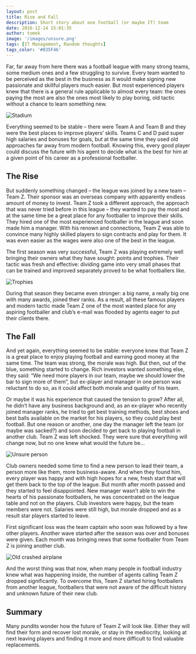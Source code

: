 ```yaml
---
layout: post
title: Rise and Fall
description: Short story about one football (or maybe IT) team
date: 2016-12-14 15:01:35
author: tomek
image: '/images/unsure.png'
tags: [IT Management, Random thoughts]
tags_color: '#835F46'
---
```


Far, far away from here there was a football league with many strong teams, some medium ones and a few struggling to survive. 
Every team wanted to be perceived as the best in the business as it would make signing new passionate and skillful players 
much easier. But most experienced players knew that there is a general rule applicable to almost every team: the ones 
paying the most are also the ones most likely to play boring, old tactic without a chance to learn something new.

![Stadium]({{site.baseurl}}/images/stadium.png)


Everything seemed to be stable – there were Team A and Team B and they were the best places to improve players’ skills. 
Teams C and D paid super high salaries and bonuses for goals, but at the same time they used old approaches far away from 
modern football. Knowing this, every good player could discuss the future with his agent to decide what is the best for him 
at a given point of his career as a professional footballer.

## The Rise

But suddenly something changed – the league was joined by a new team – Team Z. Their sponsor was an overseas company with 
apparently endless amount of money to invest. Team Z took a different approach, the approach that was never tried before in 
this league – they wanted to pay the most and at the same time be a great place for any footballer to improve their skills. 
They hired one of the most experienced footballer in the league and soon made him a manager. With his renown and connections, 
Team Z was able to convince many highly skilled players to sign contracts and play for them. It was even easier as the wages 
were also one of the best in the league.

The first season was very successful, Team Z was playing extremely well bringing their owners what they have sought: 
points and trophies. Their tactic was fresh and effective: dividing game into very small phases that can be trained and 
improved separately proved to be what footballers like.

![Trophies]({{site.baseurl}}/images/trophies.jpg)

During that season they became even stronger: a big name, a really big one with many awards, joined their ranks. 
As a result, all these famous players and modern tactic made Team Z one of the most wanted place for any aspiring 
footballer and club’s e-mail was flooded by agents eager to put their clients there.

## The Fall

And yet again, everything seemed to be stable: everyone knew that Team Z is a great place to enjoy playing football 
and earning good money at the same time. The team was strong, the morale was high. But then, out of the blue, 
something started to change. Rich investors wanted something else, they said: “We need more players in our team, 
maybe we should lower the bar to sign more of them”, but ex-player and manager in one person was reluctant to do so, 
as it could affect both morale and quality of his team.

Or maybe it was his experience that caused the tension to grow? After all, he didn’t have any business background and, 
as an ex-player who recently joined manager ranks, he tried to get best training methods, best shoes and best balls 
available on the market for his players, so they could play best football. But one reason or another, one day 
the manager left the team (or maybe was sacked?) and soon decided to get back to playing football in another club. 
Team Z was left shocked. They were sure that everything will change now, but no one knew what would the future be…

![Unsure person]({{site.baseurl}}/images/unsure.png)

Club owners needed some time to find a new person to lead their team, a person more like them, more business-aware. 
And when they found him, every player was happy and with high hopes for a new, fresh start that will get them back 
to the top of the league. But month after month passed and they started to feel disappointed. New manager wasn’t 
able to win the hearts of his passionate footballers, he was concentrated on the league table and not on the players. 
Club investors were happy, but the team members were not. Salaries were still high, but morale dropped and as a result 
star players started to leave.

First significant loss was the team captain who soon was followed by a few other players. Another wave started after 
the season was over and bonuses were given. Each month was bringing news that some footballer from Team Z is 
joining another club.

![Old crashed airplane]({{site.baseurl}}/images/wreck.png)

And the worst thing was that now, when many people in football industry knew what was happening inside, the number 
of agents calling Team Z dropped significantly. To overcome this, Team Z started hiring footballers from another league, 
footballers that were not aware of the difficult history and unknown future of their new club.

## Summary

Many pundits wonder how the future of Team Z will look like. Either they will find their form and recover lost morale, 
or stay in the mediocrity, looking at next leaving players and finding it more and more difficult to find valuable 
replacements.